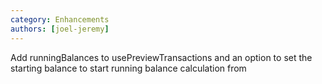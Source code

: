 ```yaml
---
category: Enhancements
authors: [joel-jeremy]
---
```


Add runningBalances to usePreviewTransactions and an option to set the starting balance to start running balance calculation from
